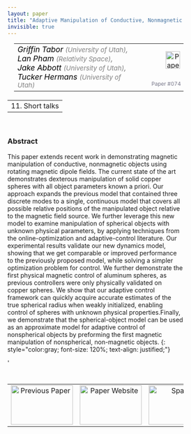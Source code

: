 ```yaml
---
layout: paper
title: "Adaptive Manipulation of Conductive, Nonmagnetic Objects via a Continuous Model of Magnetically Induced Force and Torque"
invisible: true
---
```

<head>
<style>
* {
  box-sizing: border-box;
}

#myInput {
  background-position: 10px 10px;
  background-repeat: no-repeat;
  width: 100%;
  font-size: 100%;
  padding: 12px 20px 12px 40px;
  border: 1px solid #ddd;
  margin-bottom: 12px;
}

#myTable, #myTableA {
  border-collapse: collapse;
  width: 100%;
  border: 1px solid #ddd;
  font-size: 100%;
}

#myTable th, #myTable td, #myTableA th, #myTableA td {
  text-align: left;
  padding: 12px;
}

#myTable tr, #myTableA tr {
  border-bottom: 1px solid #ddd;
}

#myTable tr.header, #myTable tr:hover, #myTableA tr.header, #myTableA tr:hover {
  background-color: #f1f1f1;
}


#eventcounter1 a {
    font-size: 12px;
    color: #ffffff;
    display: block;
}

#eventcounter1 a:hover {
    text-decoration: none;
}

#eventcounter2 a {
    font-size: 12px;
    color: #ffffff;
    display: block;
}

#eventcounter2 a:hover {
    text-decoration: none;
}

</style>
</head>

<table width = "95%" style="padding-left: 15px; margin-left: auto; margin-right: 10px;">
<tr><td style = "vertical-align: top; padding-right: 25px;" rowspan="2">
<span style="color:black; font-size: 110%;"><i>
Griffin Tabor <span style="color:gray; font-size: 85%">(University of Utah)</span><span style="color:gray; font-size: 100%">,</span><br>
Lan Pham <span style="color:gray; font-size: 85%">(Relativity Space)</span><span style="color:gray; font-size: 100%">,</span><br>
Jake Abbott <span style="color:gray; font-size: 85%">(University of Utah)</span><span style="color:gray; font-size: 100%">,</span><br>
Tucker Hermans <span style="color:gray; font-size: 85%">(University of Utah)</span>
</i></span>
</td>

<td style="text-align: right;"><a href="http://www.roboticsproceedings.org/rss18/p074.pdf"><img src="{{ site.baseurl }}/images/paper_link.png" alt="Paper Website" width = "33"  height = "40"/></a><br></td>
</tr>
<tr>
<td style="color:#777789; text-align:right; font-size: 75%; margin-right:10px;">Paper&nbsp;#074</td>
</tr>
</table>

<table width="80%" style="margin-top: 20px; margin-left: auto; margin-right: auto;">
  <tr>
    <td style="text-align:center;">11. Short talks</td>
  </tr>
</table>
<br>


### Abstract
This paper extends recent work in demonstrating magnetic manipulation of conductive, nonmagnetic objects using rotating magnetic dipole fields. The current state of the art demonstrates dexterous manipulation of solid copper spheres with all object parameters known a priori. Our approach expands the previous model that contained three discrete modes to a single, continuous model that covers all possible relative positions of the manipulated object relative to the magnetic field source. We further leverage this new model to examine manipulation of spherical objects with unknown physical parameters, by applying techniques from the online-optimization and adaptive-control literature. Our experimental results validate our new dynamics model, showing that we get comparable or improved performance to the previously proposed model, while solving a simpler optimization problem for control. We further demonstrate the first physical magnetic control of aluminum spheres, as previous controllers were only physically validated on copper spheres. We show that our adaptive control framework can quickly acquire accurate estimates of the true spherical radius when weakly initialized, enabling control of spheres with unknown physical properties.Finally, we demonstrate that the spherical-object model can be used as an approximate model for adaptive control of nonspherical objects by preforming the first magnetic manipulation of nonspherical, non-magnetic objects.
{: style="color:gray; font-size: 120%; text-align: justified;"}


<table width="100%" style="margin-top:40px;">
<tr>
    <td style="width: 30%; text-align: center;"><a href="{{ site.baseurl }}/program/papers/073/">
<img src="{{ site.baseurl }}/images/previous_paper_icon.png"
       alt="Previous Paper" width = "142"  height = "90"/> 
</a> </td>
<td style="text-align: center;"><a href="{{ site.baseurl }}/program/papers">
<img src="{{ site.baseurl }}/images/overview_icon.png"
       alt="Paper Website" width = "142"  height = "90"/> 
</a> </td>
    <td style="width: 30%; text-align: center;"> 
<img src="{{ site.baseurl }}/images/blank_icon.png"
       alt="Spacer" width = "142"  height = "90"/> 
            </td>
'</tr>
</table>
